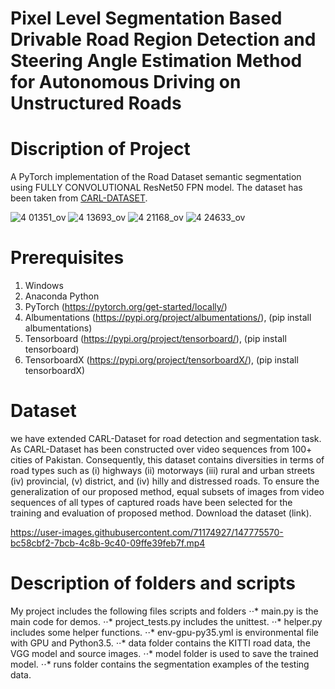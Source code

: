 # Pixel Level Segmentation Based Drivable Road Region Detection and Steering Angle Estimation Method for Autonomous Driving on Unstructured Roads
# Discription of Project 
A PyTorch implementation of the  Road Dataset semantic segmentation using FULLY CONVOLUTIONAL ResNet50 FPN model. The dataset has been taken from [CARL-DATASET](https://carl-dataset.github.io/index/ "CARL-DATASET").

![4 01351_ov](https://user-images.githubusercontent.com/71174927/147745717-d3065341-ab39-4c1f-8c7a-e3ec09dd443b.jpg)
![4 13693_ov](https://user-images.githubusercontent.com/71174927/147745756-f0d18207-a9f5-4b88-872b-73b80f1d3731.jpg)
![4 21168_ov](https://user-images.githubusercontent.com/71174927/147745788-05eb26a4-f6a4-4761-87ca-c86e16e761ca.jpg)
![4 24633_ov](https://user-images.githubusercontent.com/71174927/147745840-9df41a44-f05c-4ce5-be18-3a3c221327e4.jpg)
# Prerequisites
1. Windows
2. Anaconda Python
3. PyTorch (https://pytorch.org/get-started/locally/)
4. Albumentations (https://pypi.org/project/albumentations/), (pip install albumentations)
5. Tensorboard (https://pypi.org/project/tensorboard/), (pip install tensorboard)
6. TensorboardX (https://pypi.org/project/tensorboardX/), (pip install tensorboardX)
# Dataset 
we have extended CARL-Dataset for road detection and segmentation task. As CARL-Dataset has been constructed over video sequences from 100+ cities of Pakistan. Consequently, this dataset contains diversities in terms of road types such as (i) highways (ii) motorways (iii) rural and urban streets (iv) provincial, (v) district, and (iv) hilly and distressed roads. To ensure the generalization of our proposed method, equal subsets of images from video sequences of all types of captured roads have been selected for the training and evaluation of proposed method. Download the dataset (link).

 https://user-images.githubusercontent.com/71174927/147775570-bc58cbf2-7bcb-4c8b-9c40-09ffe39feb7f.mp4

# Description of folders and scripts
My project includes the following files scripts and folders
⋅⋅* main.py is the main code for demos.
⋅⋅* project_tests.py includes the unittest.
⋅⋅* helper.py includes some helper functions.
⋅⋅* env-gpu-py35.yml is environmental file with GPU and Python3.5.
⋅⋅* data folder contains the KITTI road data, the VGG model and source images.
⋅⋅* model folder is used to save the trained model.
⋅⋅* runs folder contains the segmentation examples of the testing data.

